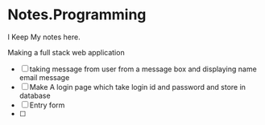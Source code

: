 # Notes.Programming

I Keep My notes here.

Making a full stack web application

- [ ] taking message from user from a message box and displaying name email message
- [ ] Make A login page which take login id and password and store in database
- [ ] Entry form
- [ ]
